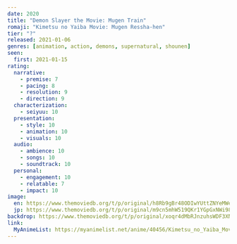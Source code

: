 ```yaml
---
date: 2020
title: "Demon Slayer the Movie: Mugen Train"
romaji: "Kimetsu no Yaiba Movie: Mugen Ressha-hen"
tier: "?"
released: 2021-01-06
genres: [animation, action, demons, supernatural, shounen]
seen:
  first: 2021-01-15
rating:
  narrative:
    - premise: 7
    - pacing: 8
    - resolution: 9
    - direction: 9
  characterization:
    - seiyuu: 10
  presentation:
    - style: 10
    - animation: 10
    - visuals: 10
  audio:
    - ambience: 10
    - songs: 10
    - soundtrack: 10
  personal:
    - engagement: 10
    - relatable: 7
    - impact: 10
image:
  en: https://www.themoviedb.org/t/p/original/h8Rb9gBr48ODIwYUttZNYeMWeUU.jpg
  jp: https://www.themoviedb.org/t/p/original/m9cn5mhW519QKr1YGpGxNWi98VJ.jpg
backdrop: https://www.themoviedb.org/t/p/original/xoqr4dMbRJnzuhsWDF3XNHQwJ9x.jpg
link:
  MyAnimeList: https://myanimelist.net/anime/40456/Kimetsu_no_Yaiba_Movie__Mugen_Ressha-hen
---
```


